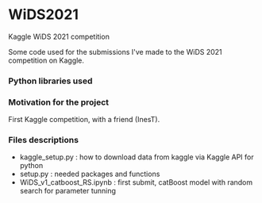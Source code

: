 # WiDS2021
Kaggle WiDS 2021 competition

Some code used for the submissions I've made to the WiDS 2021 competition on Kaggle.

### Python libraries used

### Motivation for the project
First Kaggle competition, with a friend (InesT).

### Files descriptions
- kaggle_setup.py : how to download data from kaggle via Kaggle API for python
- setup.py : needed packages and functions
- WiDS_v1_catboost_RS.ipynb : first submit, catBoost model with random search for parameter tunning
